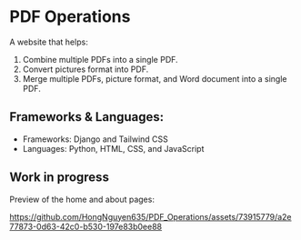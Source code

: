 ﻿# PDF Operations

A website that helps:

1. Combine multiple PDFs into a single PDF.
2. Convert pictures format into PDF.
3. Merge multiple PDFs, picture format, and Word document into a single PDF.

## Frameworks & Languages:

- Frameworks: Django and Tailwind CSS
- Languages: Python, HTML, CSS, and JavaScript

## Work in progress 

Preview of the home and about pages:

https://github.com/HongNguyen635/PDF_Operations/assets/73915779/a2e77873-0d63-42c0-b530-197e83b0ee88

